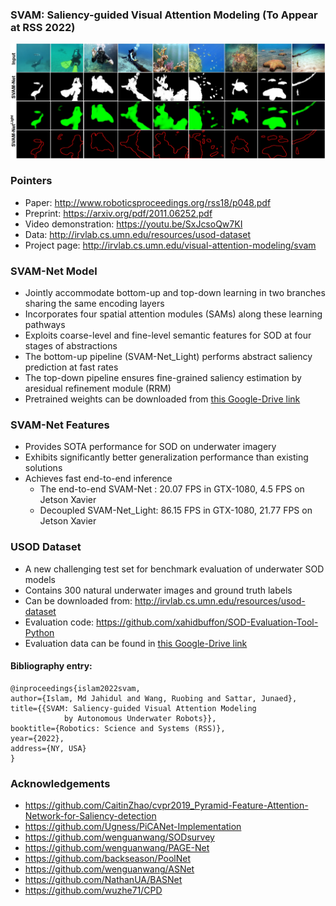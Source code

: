 ### SVAM: Saliency-guided Visual Attention Modeling (To Appear at RSS 2022)
![svam-fig](/data/svam_fig0.jpg)

### Pointers
- Paper: http://www.roboticsproceedings.org/rss18/p048.pdf
- Preprint: https://arxiv.org/pdf/2011.06252.pdf
- Video demonstration: https://youtu.be/SxJcsoQw7KI
- Data: http://irvlab.cs.umn.edu/resources/usod-dataset
- Project page: http://irvlab.cs.umn.edu/visual-attention-modeling/svam

### SVAM-Net Model
- Jointly accommodate bottom-up and top-down learning in two branches sharing the same encoding layers
- Incorporates four spatial attention modules (SAMs) along these learning pathways 
- Exploits coarse-level and fine-level semantic features for SOD at four stages of abstractions
- The bottom-up pipeline (SVAM-Net_Light) performs abstract saliency prediction at fast rates
- The top-down pipeline ensures fine-grained saliency estimation by aresidual refinement module (RRM)
- Pretrained weights can be downloaded from [this Google-Drive link](https://drive.google.com/drive/folders/1htvW1HOdgrqtPvp9t6fW-5o_RoG6OtjC?usp=sharing)

### SVAM-Net Features
- Provides SOTA performance for SOD on underwater imagery 
- Exhibits significantly better generalization performance than existing solutions
- Achieves fast end-to-end inference
	- The end-to-end SVAM-Net : 20.07 FPS in GTX-1080, 4.5 FPS on Jetson Xavier
	- Decoupled SVAM-Net_Light: 86.15 FPS in GTX-1080, 21.77 FPS on Jetson Xavier

### USOD Dataset
- A new challenging test set for benchmark evaluation of underwater SOD models
- Contains 300 natural underwater images and ground truth labels
- Can be downloaded from: http://irvlab.cs.umn.edu/resources/usod-dataset
- Evaluation code: https://github.com/xahidbuffon/SOD-Evaluation-Tool-Python
- Evaluation data can be found in [this Google-Drive link](https://drive.google.com/drive/folders/1htvW1HOdgrqtPvp9t6fW-5o_RoG6OtjC?usp=sharing)

#### Bibliography entry:
	
	@inproceedings{islam2022svam,
    author={Islam, Md Jahidul and Wang, Ruobing and Sattar, Junaed},
    title={{SVAM: Saliency-guided Visual Attention Modeling 
	    	    by Autonomous Underwater Robots}},
    booktitle={Robotics: Science and Systems (RSS)},
    year={2022},
    address={NY, USA}
	}

### Acknowledgements
- https://github.com/CaitinZhao/cvpr2019_Pyramid-Feature-Attention-Network-for-Saliency-detection
- https://github.com/Ugness/PiCANet-Implementation
- https://github.com/wenguanwang/SODsurvey
- https://github.com/wenguanwang/PAGE-Net
- https://github.com/backseason/PoolNet
- https://github.com/wenguanwang/ASNet
- https://github.com/NathanUA/BASNet
- https://github.com/wuzhe71/CPD
